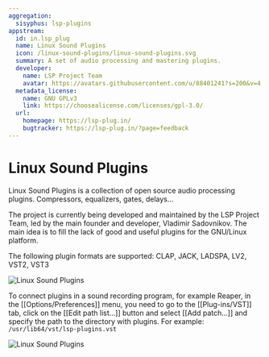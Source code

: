 ```yaml
---
aggregation:
  sisyphus: lsp-plugins
appstream:
  id: in.lsp_plug
  name: Linux Sound Plugins
  icon: /linux-sound-plugins/linux-sound-plugins.svg
  summary: A set of audio processing and mastering plugins.
  developer:
    name: LSP Project Team
    avatar: https://avatars.githubusercontent.com/u/88401241?s=200&v=4
  metadata_license:
    name: GNU GPLv3
    link: https://choosealicense.com/licenses/gpl-3.0/
  url:
    homepage: https://lsp-plug.in/
    bugtracker: https://lsp-plug.in/?page=feedback
---
```


# Linux Sound Plugins

Linux Sound Plugins is a collection of open source audio processing plugins. Compressors, equalizers, gates, delays...

The project is currently being developed and maintained by the LSP Project Team, led by the main founder and developer, Vladimir Sadovnikov. The main idea is to fill the lack of good and useful plugins for the GNU/Linux platform.

The following plugin formats are supported: CLAP, JACK, LADSPA, LV2, VST2, VST3

![Linux Sound Plugins](/linux-sound-plugins/linux-sound-plugins-1.png)

To connect plugins in a sound recording program, for example Reaper, in the [[Options/Preferences]] menu, you need to go to the [[Plug-ins/VST]] tab, click on the [[Edit path list...]] button and select [[Add patch...]] and specify the path to the directory with plugins. For example: `/usr/lib64/vst/lsp-plugins.vst`

![Linux Sound Plugins](/linux-sound-plugins/linux-sound-plugins-2.png)

<!--@include: @en/apps/.parts/install/content-repo.md-->
